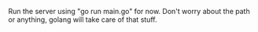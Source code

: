 Run the server using "go run main.go" for now. Don't worry about the path or anything, golang will take care of that stuff.
